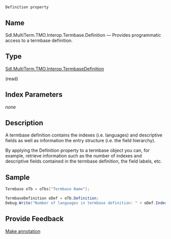

# 
    Definition property



## Name

Sdl.MultiTerm.TMO.Interop.Termbase.Definition —          Provides programmatic access to a termbase definition.



## Type

[Sdl.MultiTerm.TMO.Interop.TermbaseDefinition](Sdl.MultiTerm.TMO.Interop.TermbaseDefinition.html)

(read)



## Index Parameters
*none*


## Description



A termbase definition contains the indexes (i.e. languages) and descriptive fields as well as information the entry structure (i.e. the field hierarchy).

By applying the Definition property to a termbase object you can, for example, retrieve information such as the number of indexes and descriptive fields contained in the termbase definition, the field labels, etc.



## Sample


```cs
Termbase oTb = oTbs["Termbase Name"];

TermbaseDefinition oDef = oTb.Definition;
Debug.Write("Number of languages in termbase definition: " + oDef.Indexes.Count.ToString());
```



## Provide Feedback

[Make annotation](mailto:sdk-feedback@sdl.com&amp;subject=Reference%20for%20Sdl.MultiTerm.TMO.Interop.Termbase.Definition)

